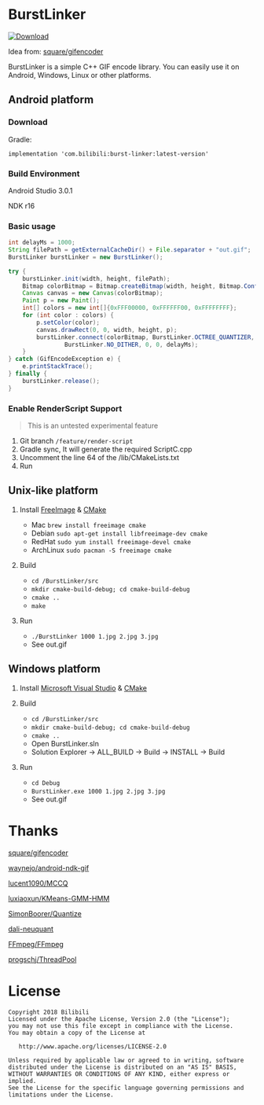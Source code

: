 # BurstLinker

 [ ![Download](https://api.bintray.com/packages/succlz123/maven/burst-linker/images/download.svg) ](https://bintray.com/succlz123/maven/burst-linker/_latestVersion)

Idea from: [square/gifencoder](https://github.com/square/gifencoder)

BurstLinker is a simple C++ GIF encode library. You can easily use it on Android, Windows, Linux or other platforms.

## Android platform

### Download

Gradle:

```
implementation 'com.bilibili:burst-linker:latest-version'
```

### Build Environment

Android Studio 3.0.1

NDK r16

### Basic usage

``` java
int delayMs = 1000;
String filePath = getExternalCacheDir() + File.separator + "out.gif";
BurstLinker burstLinker = new BurstLinker();

try {
    burstLinker.init(width, height, filePath);
    Bitmap colorBitmap = Bitmap.createBitmap(width, height, Bitmap.Config.ARGB_8888);
    Canvas canvas = new Canvas(colorBitmap);
    Paint p = new Paint();
    int[] colors = new int[]{0xFFF00000, 0xFFFFFF00, 0xFFFFFFFF};
    for (int color : colors) {
        p.setColor(color);
        canvas.drawRect(0, 0, width, height, p);
        burstLinker.connect(colorBitmap, BurstLinker.OCTREE_QUANTIZER, 
                BurstLinker.NO_DITHER, 0, 0, delayMs);
    }
} catch (GifEncodeException e) {
    e.printStackTrace();
} finally {
    burstLinker.release();
}
```

### Enable RenderScript Support

> This is an untested experimental feature

1. Git branch `/feature/render-script`
2. Gradle sync, It will generate the required ScriptC.cpp
3. Uncomment the line 64 of the /lib/CMakeLists.txt
4. Run

## Unix-like platform

1. Install [FreeImage](http://freeimage.sourceforge.net/) & [CMake](http://www.cmake.org/)
   - Mac  `brew install freeimage cmake`   
   - Debian `sudo apt-get install libfreeimage-dev cmake`
   - RedHat  `sudo yum install freeimage-devel cmake`
   - ArchLinux `sudo pacman -S freeimage cmake`

2. Build
   - `cd /BurstLinker/src`
   - `mkdir cmake-build-debug; cd cmake-build-debug`
   - `cmake ..`
   - `make`

3. Run
   - `./BurstLinker 1000 1.jpg 2.jpg 3.jpg` 
   - See out.gif

## Windows platform

1. Install [Microsoft Visual Studio](https://www.visualstudio.com/) & [CMake](http://www.cmake.org/)

2. Build
   - `cd /BurstLinker/src`
   - `mkdir cmake-build-debug; cd cmake-build-debug`
   - `cmake ..`
   - Open BurstLinker.sln
   - Solution Explorer -> ALL_BUILD -> Build -> INSTALL -> Build

3. Run
   - `cd Debug`
   - `BurstLinker.exe 1000 1.jpg 2.jpg 3.jpg` 
   - See out.gif

# Thanks

[square/gifencoder](https://github.com/square/gifencoder)

[waynejo/android-ndk-gif](https://github.com/waynejo/android-ndk-gif)

[lucent1090/MCCQ](https://github.com/lucent1090/MCCQ)

[luxiaoxun/KMeans-GMM-HMM](https://github.com/luxiaoxun/KMeans-GMM-HMM)

[SimonBoorer/Quantize](https://github.com/SimonBoorer/Quantize)

[dali-neuquant](https://code.google.com/archive/p/dali-neuquant)

[FFmpeg/FFmpeg](https://github.com/FFmpeg/FFmpeg)

[progschj/ThreadPool](https://github.com/progschj/ThreadPool)

# License

```
Copyright 2018 Bilibili
Licensed under the Apache License, Version 2.0 (the "License");
you may not use this file except in compliance with the License.
You may obtain a copy of the License at

   http://www.apache.org/licenses/LICENSE-2.0

Unless required by applicable law or agreed to in writing, software
distributed under the License is distributed on an "AS IS" BASIS,
WITHOUT WARRANTIES OR CONDITIONS OF ANY KIND, either express or implied.
See the License for the specific language governing permissions and
limitations under the License.
```